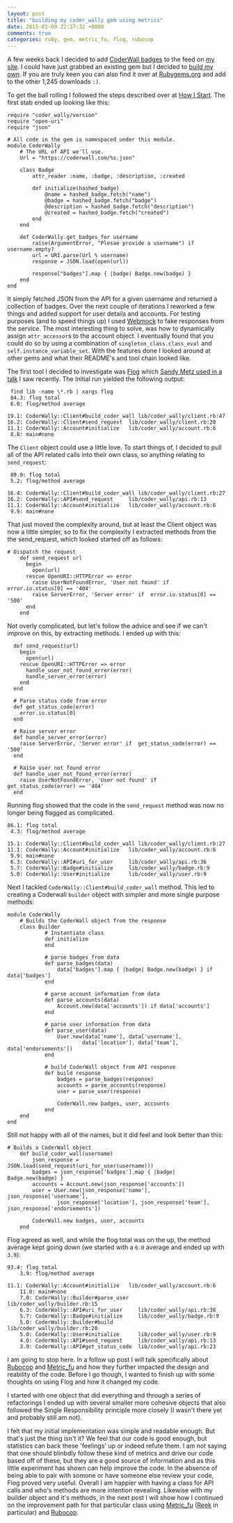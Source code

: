 ```yaml
---
layout: post
title: "building my coder_wally gem using metrics"
date: 2015-02-09 22:37:32 +0000
comments: true
categories: ruby, gem, metric_fu, flog, rubocop
---
```


A few weeks back I decided to add [CoderWall badges](https://coderwall.com/welcome) to the feed on [my site](http://www.tcias.co.uk). I could have just grabbed an existing gem but I decided to [build my own](https://github.com/gregstewart/coder_wally). If you are truly keen you can also find it over at [Rubygems.org](https://rubygems.org/gems/coder_wally/) and add to the other 1,245 downloads `:)`. 

To get the ball rolling I followed the steps described over at [How I Start](http://www.howistart.org/posts/ruby/1). The first stab ended up looking like this:

	require "coder_wally/version"
	require "open-uri"
	require "json"

	# All code in the gem is namespaced under this module.
	module CoderWally
  		# The URL of API we'll use.
		Url = "https://coderwall.com/%s.json"
  
  		class Badge 
    		attr_reader :name, :badge, :description, :created
    
	    	def initialize(hashed_badge)
    	  		@name = hashed_badge.fetch("name")
      			@badge = hashed_badge.fetch("badge")
      			@description = hashed_badge.fetch("description") 
	      		@created = hashed_badge.fetch("created")
    		end
  		end
  
	  	def CoderWally.get_badges_for username
    		raise(ArgumentError, "Plesae provide a username") if username.empty?
	    	url = URI.parse(Url % username)
	    	response = JSON.load(open(url))      

		    response["badges"].map { |badge| Badge.new(badge) }
	  	end
	end
	
It simply fetched JSON from the API for a given username and returned a collection of badges. Over the next couple of iterations I reworked a few things and added support for user details and accounts. For testing purposes (and to speed things up) I used [Webmock](https://github.com/bblimke/webmock) to fake responses from the service. The most interesting thing to solve, was how to dynamically assign `attr_accessor`s to the account object. I eventually found that you could do so by using a combination of `singleton_class.class_eval` and `self.instance_variable_set`. With the features done I looked around at other gems and what their README's and tool chain looked like.

The first tool I decided to investigate was [Flog](http://ruby.sadi.st/Flog.html) which [Sandy Metz used in a talk](https://www.youtube.com/watch?v=8bZh5LMaSmE) I saw recently. The Initial run yielded the following output:

     find lib -name \*.rb | xargs flog                                                                                                                                    
     84.3: flog total
     6.0: flog/method average

    19.1: CoderWally::Client#build_coder_wall lib/coder_wally/client.rb:47
    16.2: CoderWally::Client#send_request  lib/coder_wally/client.rb:20
    11.1: CoderWally::Account#initialize   lib/coder_wally/account.rb:6
     8.8: main#none
     
The `Client` object could use a little love. To start things of, I decided to pull all of the API related calls into their own class, so anything relating to `send_request`:

     89.0: flog total
     5.2: flog/method average

    16.4: CoderWally::Client#build_coder_wall lib/coder_wally/client.rb:27
    16.2: CoderWally::API#send_request     lib/coder_wally/api.rb:13
    11.1: CoderWally::Account#initialize   lib/coder_wally/account.rb:6
     9.9: main#none
     
That just moved the complexity around, but at least the Client object was now a little simpler, so to fix the complexity I extracted methods from the the send_request, which looked started off as follows:

	# Dispatch the request
        def send_request url
          begin
            open(url)
          rescue OpenURI::HTTPError => error
            raise UserNotFoundError, 'User not found' if  error.io.status[0] == '404'
            raise ServerError, 'Server error' if  error.io.status[0] == '500'
          end
        end
 
Not overly complicated, but let's follow the advice and see if we can't improve on this, by extracting methods. I ended up with this:

      def send_request(url)
        begin
          open(url)
        rescue OpenURI::HTTPError => error
          handle_user_not_found_error(error)
          handle_server_error(error)
        end
      end

      # Parse status code from error
      def get_status_code(error)
        error.io.status[0]
      end

      # Raise server error
      def handle_server_error(error)
        raise ServerError, 'Server error' if  get_status_code(error) == '500'
      end

      # Raise user not found error
      def handle_user_not_found_error(error)
        raise UserNotFoundError, 'User not found' if  get_status_code(error) == '404'
      end
      
Running flog showed that the code in the `send_request` method was now no longer being flagged as complicated. 

    86.1: flog total
     4.3: flog/method average

    15.1: CoderWally::Client#build_coder_wall lib/coder_wally/client.rb:27
    11.1: CoderWally::Account#initialize   lib/coder_wally/account.rb:6
     9.9: main#none
     6.3: CoderWally::API#uri_for_user     lib/coder_wally/api.rb:36
     5.7: CoderWally::Badge#initialize     lib/coder_wally/badge.rb:9
     5.0: CoderWally::User#initialize      lib/coder_wally/user.rb:9

Next I tackled `CoderWally::Client#build_coder_wall` method. This led to creating a Coderwall `builder` object with simpler and more single purpose methods:

	module CoderWally
		# Builds the CoderWall object from the response
		class Builder
    			# Instantiate class
		    	def initialize
		    	end

		    	# parse badges from data
		    	def parse_badges(data)
		      		data['badges'].map { |badge| Badge.new(badge) } if data['badges']
		    	end

		    	# parse account information from data
		    	def parse_accounts(data)
      				Account.new(data['accounts']) if data['accounts']
    			end

		    	# parse user information from data
		    	def parse_user(data)
		      		User.new(data['name'], data['username'],
               				data['location'], data['team'], data['endorsements'])
		    	end

		    	# build CoderWall object from API response
    			def build response
      				badges = parse_badges(response)
		      		accounts = parse_accounts(response)
		      		user = parse_user(response)

			    	CoderWall.new badges, user, accounts
	    		end
	 	end
	end 

Still not happy with all of the names, but it did feel and look better than this:

	# Builds a CoderWall object
        def build_coder_wall(username)
        	json_response = JSON.load(send_request(uri_for_user(username)))
       		badges = json_response['badges'].map { |badge| Badge.new(badge) }
       		accounts = Account.new(json_response['accounts'])
       		user = User.new(json_response['name'], json_response['username'],
               		json_response['location'], json_response['team'], json_response['endorsements'])

	        CoderWall.new badges, user, accounts
        end
        
Flog agreed as well, and while the flog total was on the up, the method average kept going down (we started with a `6.0` average and ended up with `3.9`):

	93.4: flog total
     	3.9: flog/method average

	11.1: CoderWally::Account#initialize   lib/coder_wally/account.rb:6
    	11.0: main#none
     	7.0: CoderWally::Builder#parse_user   lib/coder_wally/builder.rb:15
     	6.3: CoderWally::API#uri_for_user     lib/coder_wally/api.rb:38
     	5.7: CoderWally::Badge#initialize     lib/coder_wally/badge.rb:9
     	5.0: CoderWally::Builder#build        lib/coder_wally/builder.rb:20
     	5.0: CoderWally::User#initialize      lib/coder_wally/user.rb:9
     	4.0: CoderWally::API#send_request     lib/coder_wally/api.rb:13
     	3.9: CoderWally::API#get_status_code  lib/coder_wally/api.rb:23
     
I am going to stop here. In a follow up post I will talk specifically about [Rubocop](https://github.com/bbatsov/rubocop) and [Metric_fu](https://github.com/metricfu/metric_fu) and how they further impacted the design and reability of the code. Before I go though, I wanted to finish up with some thoughts on using Flog and how it changed my code. 

I started with one object that did everything and through a series of refactorings I ended up with several smaller more cohesive objects that also followed the Single Responsibility principle more closely (I wasn't there yet and probably still am not).

I felt that my initial implementation was simple and readable enough. But that's just the thing isn't it? We feel that our code is good enough, but statistics can back these 'feelings' up or indeed refute them. I am not saying that one should blinbdly follow these kind of metrics and drive our code based off of these, but they are a good source of information and as this little experiment has shown can help improve the code. In the absence of being able to pair with somone or have someone else review your code, Flog proved very useful. Overall I am happier with having a class for API calls and who's methods are more intention revealing. Likewise with my builder object and it's methods, in the next post I will show how I continued on the improvement path for that particular class using [Metric_fu](https://github.com/metricfu/metric_fu) ([Reek](https://github.com/metricfu/reek) in particular) and [Rubocop](https://github.com/bbatsov/rubocop).
